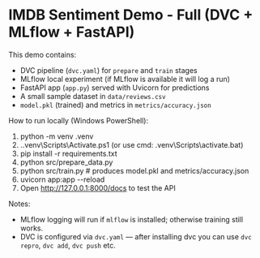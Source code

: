 # IMDB Sentiment Demo - Full (DVC + MLflow + FastAPI)

This demo contains:
- DVC pipeline (`dvc.yaml`) for `prepare` and `train` stages
- MLflow local experiment (if MLflow is available it will log a run)
- FastAPI app (`app.py`) served with Uvicorn for predictions
- A small sample dataset in `data/reviews.csv`
- `model.pkl` (trained) and metrics in `metrics/accuracy.json`

How to run locally (Windows PowerShell):
1. python -m venv .venv
2. .\.venv\Scripts\Activate.ps1   (or use cmd: .venv\Scripts\activate.bat)
3. pip install -r requirements.txt
4. python src/prepare_data.py
5. python src/train.py   # produces model.pkl and metrics/accuracy.json
6. uvicorn app:app --reload
7. Open http://127.0.0.1:8000/docs to test the API

Notes:
- MLflow logging will run if `mlflow` is installed; otherwise training still works.
- DVC is configured via `dvc.yaml` — after installing dvc you can use `dvc repro`, `dvc add`, `dvc push` etc.
